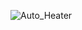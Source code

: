 ![Auto_Heater](https://user-images.githubusercontent.com/81178250/133552794-e7ce3ee7-ca35-4823-8324-c17cb2ea4fc8.png)

